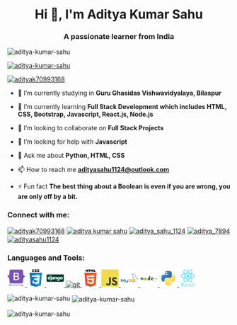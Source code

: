 <h1 align="center">Hi 👋, I'm Aditya Kumar Sahu</h1>
<h3 align="center">A passionate learner from India</h3>

<p align="left"> <img src="https://komarev.com/ghpvc/?username=aditya-kumar-sahu&label=Profile%20views&color=0e75b6&style=flat" alt="aditya-kumar-sahu" /> </p>

<p align="left"> <a href="https://github.com/ryo-ma/github-profile-trophy"><img src="https://github-profile-trophy.vercel.app/?username=aditya-kumar-sahu" alt="aditya-kumar-sahu" /></a> </p>

<p align="left"> <a href="https://twitter.com/adityak70993168" target="blank"><img src="https://img.shields.io/twitter/follow/adityak70993168?logo=twitter&style=for-the-badge" alt="adityak70993168" /></a> </p>

- 🔭 I’m currently studying in **Guru Ghasidas Vishwavidyalaya, Bilaspur**

- 🌱 I’m currently learning **Full Stack Development which includes HTML, CSS, Bootstrap, Javascript, React.js, Node.js**

- 👯 I’m looking to collaborate on **Full Stack Projects**

- 🤝 I’m looking for help with **Javascript**

- 💬 Ask me about **Python, HTML, CSS**

- 📫 How to reach me **adityasahu1124@outlook.com**

- ⚡ Fun fact **The best thing about a Boolean is even if you are wrong, you are only off by a bit.**

<h3 align="left">Connect with me:</h3>
<p align="left">
<a href="https://twitter.com/adityak70993168" target="blank"><img align="center" src="https://raw.githubusercontent.com/rahuldkjain/github-profile-readme-generator/master/src/images/icons/Social/twitter.svg" alt="adityak70993168" height="30" width="40" /></a>
<a href="https://linkedin.com/in/aditya kumar sahu" target="blank"><img align="center" src="https://raw.githubusercontent.com/rahuldkjain/github-profile-readme-generator/master/src/images/icons/Social/linked-in-alt.svg" alt="aditya kumar sahu" height="30" width="40" /></a>
<a href="https://instagram.com/aditya_sahu_1124" target="blank"><img align="center" src="https://raw.githubusercontent.com/rahuldkjain/github-profile-readme-generator/master/src/images/icons/Social/instagram.svg" alt="aditya_sahu_1124" height="30" width="40" /></a>
<a href="https://www.codechef.com/users/aditya_7894" target="blank"><img align="center" src="https://cdn.jsdelivr.net/npm/simple-icons@3.1.0/icons/codechef.svg" alt="aditya_7894" height="30" width="40" /></a>
<a href="https://www.hackerrank.com/adityasahu1124" target="blank"><img align="center" src="https://raw.githubusercontent.com/rahuldkjain/github-profile-readme-generator/master/src/images/icons/Social/hackerrank.svg" alt="adityasahu1124" height="30" width="40" /></a>
</p>

<h3 align="left">Languages and Tools:</h3>
<p align="left"> <a href="https://getbootstrap.com" target="_blank" rel="noreferrer"> <img src="https://raw.githubusercontent.com/devicons/devicon/master/icons/bootstrap/bootstrap-plain-wordmark.svg" alt="bootstrap" width="40" height="40"/> </a> <a href="https://www.w3schools.com/css/" target="_blank" rel="noreferrer"> <img src="https://raw.githubusercontent.com/devicons/devicon/master/icons/css3/css3-original-wordmark.svg" alt="css3" width="40" height="40"/> </a> <a href="https://www.djangoproject.com/" target="_blank" rel="noreferrer"> <img src="https://raw.githubusercontent.com/devicons/devicon/master/icons/django/django-original.svg" alt="django" width="40" height="40"/> </a> <a href="https://git-scm.com/" target="_blank" rel="noreferrer"> <img src="https://www.vectorlogo.zone/logos/git-scm/git-scm-icon.svg" alt="git" width="40" height="40"/> </a> <a href="https://www.w3.org/html/" target="_blank" rel="noreferrer"> <img src="https://raw.githubusercontent.com/devicons/devicon/master/icons/html5/html5-original-wordmark.svg" alt="html5" width="40" height="40"/> </a> <a href="https://developer.mozilla.org/en-US/docs/Web/JavaScript" target="_blank" rel="noreferrer"> <img src="https://raw.githubusercontent.com/devicons/devicon/master/icons/javascript/javascript-original.svg" alt="javascript" width="40" height="40"/> </a> <a href="https://www.mysql.com/" target="_blank" rel="noreferrer"> <img src="https://raw.githubusercontent.com/devicons/devicon/master/icons/mysql/mysql-original-wordmark.svg" alt="mysql" width="40" height="40"/> </a> <a href="https://nodejs.org" target="_blank" rel="noreferrer"> <img src="https://raw.githubusercontent.com/devicons/devicon/master/icons/nodejs/nodejs-original-wordmark.svg" alt="nodejs" width="40" height="40"/> </a> <a href="https://www.python.org" target="_blank" rel="noreferrer"> <img src="https://raw.githubusercontent.com/devicons/devicon/master/icons/python/python-original.svg" alt="python" width="40" height="40"/> </a> <a href="https://reactjs.org/" target="_blank" rel="noreferrer"> <img src="https://raw.githubusercontent.com/devicons/devicon/master/icons/react/react-original-wordmark.svg" alt="react" width="40" height="40"/> </a> </p>

<p><img align="left" src="https://github-readme-stats.vercel.app/api/top-langs?username=aditya-kumar-sahu&show_icons=true&locale=en&layout=compact" alt="aditya-kumar-sahu" /></p>

<p>&nbsp;<img align="center" src="https://github-readme-stats.vercel.app/api?username=aditya-kumar-sahu&show_icons=true&locale=en" alt="aditya-kumar-sahu" /></p>

<p><img align="center" src="https://github-readme-streak-stats.herokuapp.com/?user=aditya-kumar-sahu&" alt="aditya-kumar-sahu" /></p>


<!---
Aditya-Kumar-Sahu/Aditya-Kumar-Sahu is a ✨ special ✨ repository because its `README.md` (this file) appears on your GitHub profile.
You can click the Preview link to take a look at your changes.
--->
